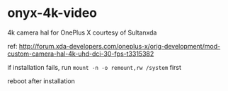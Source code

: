 onyx-4k-video
=============

4k camera hal for OnePlus X courtesy of Sultanxda

ref: http://forum.xda-developers.com/oneplus-x/orig-development/mod-custom-camera-hal-4k-uhd-dci-30-fps-t3315382

if installation fails, run `mount -n -o remount,rw /system` first

reboot after installation
